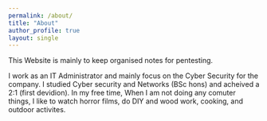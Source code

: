 ```yaml
---
permalink: /about/
title: "About"
author_profile: true
layout: single
---
```


This Website is mainly to keep organised notes for pentesting.

I work as an IT Administrator and mainly focus on the Cyber Security for the company. I studied Cyber security and Networks (BSc hons) and acheived a 2:1 (first devidion). In my free time, When I am not doing any comuter things, I like to watch horror films, do DIY and wood work, cooking, and outdoor activites. 
